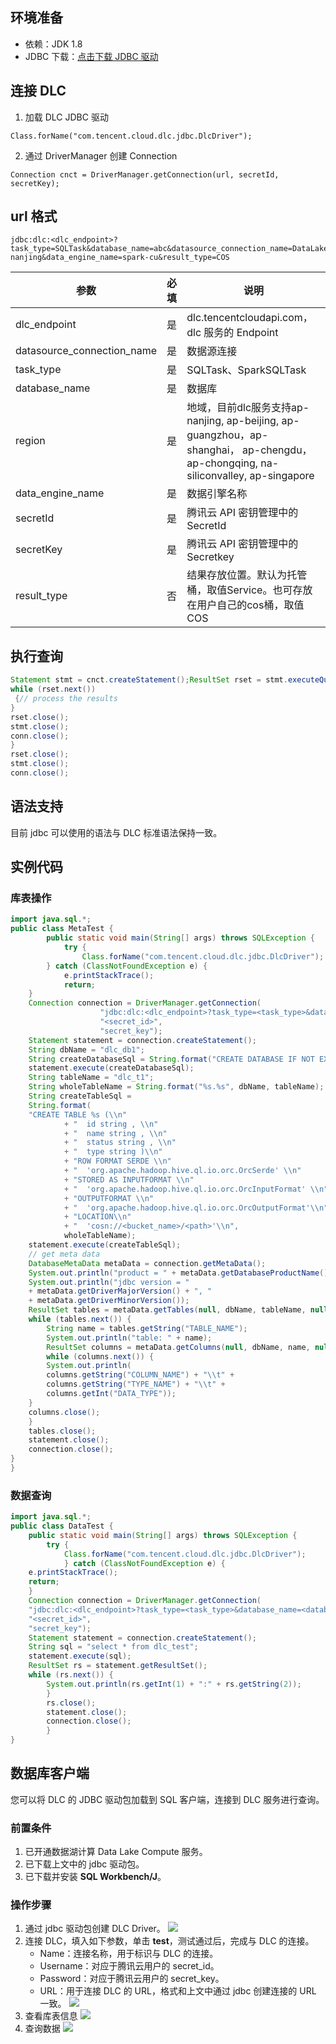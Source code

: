 ## 环境准备
- 依赖：JDK 1.8
- JDBC 下载：[点击下载 JDBC 驱动](https://dlc-jdbc-1304028854.cos.ap-beijing.myqcloud.com/dlc-jdbc-2.2.0-jar-with-dependencies.jar)

## 连接 DLC
1. 加载 DLC JDBC 驱动
```
Class.forName("com.tencent.cloud.dlc.jdbc.DlcDriver");
```
2. 通过 DriverManager 创建 Connection
```
Connection cnct = DriverManager.getConnection(url, secretId, secretKey);
```

## url 格式
```
jdbc:dlc:<dlc_endpoint>?task_type=SQLTask&database_name=abc&datasource_connection_name=DataLakeCatalog&region=ap-nanjing&data_engine_name=spark-cu&result_type=COS
```

<table>
<thread>
<tr>
<th >参数</th>
<th >必填</th>
<th >说明</th>
</tr></thread>
<tbody>
<tr>
<td >dlc_endpoint</td >
<td >是</td >
<td >dlc.tencentcloudapi.com， dlc 服务的 Endpoint</td >
</tr><tr>
<td >datasource_connection_name</td >
<td >是</td >
<td >数据源连接</td >
</tr><tr>
<td >task_type</td >
<td >是</td >
<td >SQLTask、SparkSQLTask</td >
</tr><tr>
<td >database_name</td >
<td >是</td >
<td >数据库</td >
</tr><tr>
<td >region</td >
<td >是</td >
<td >地域，目前dlc服务支持ap-nanjing, ap-beijing, ap-guangzhou，ap-shanghai， ap-chengdu，ap-chongqing,  na-siliconvalley,  ap-singapore</td >
</tr><tr>
<td >data_engine_name</td >
<td >是</td >
<td >数据引擎名称</td >
</tr><tr>
<td >secretId</td >
<td >是</td >
<td >腾讯云 API 密钥管理中的 SecretId</td >
</tr><tr>
<td >secretKey</td >
<td >是</td >
<td >腾讯云 API 密钥管理中的 Secretkey</td >
</tr>
<tr>
<td >result_type</td >
<td >否</td >
<td >	结果存放位置。默认为托管桶，取值Service。也可存放在用户自己的cos桶，取值COS</td >
</tr>
</tbody>
</table>

## 执行查询
```Java
Statement stmt = cnct.createStatement();ResultSet rset = stmt.executeQuery("SELECT * FROM dlc");
while (rset.next())
 {// process the results
}
rset.close();
stmt.close();
conn.close();
}
rset.close();
stmt.close();
conn.close();
```

## 语法支持
目前 jdbc 可以使用的语法与 DLC 标准语法保持一致。

## 实例代码
### 库表操作
```Java
import java.sql.*;
public class MetaTest {
		public static void main(String[] args) throws SQLException {
			try {
				Class.forName("com.tencent.cloud.dlc.jdbc.DlcDriver");
		} catch (ClassNotFoundException e) {
			e.printStackTrace();
			return;
	}
	Connection connection = DriverManager.getConnection(
					"jdbc:dlc:<dlc_endpoint>?task_type=<task_type>&database_name=<database_name>&datasource_connection_name=DataLakeCatalog&region=<region>&data_engine_name=<data_engine_name>&result_type=<result_type>",
					"<secret_id>",
					"secret_key");
	Statement statement = connection.createStatement();
	String dbName = "dlc_db1";
	String createDatabaseSql = String.format("CREATE DATABASE IF NOT EXISTS %s", dbName);
	statement.execute(createDatabaseSql);
	String tableName = "dlc_t1";
	String wholeTableName = String.format("%s.%s", dbName, tableName);
	String createTableSql =
	String.format(
	"CREATE TABLE %s (\\n"
			+ "  id string , \\n"
			+ "  name string , \\n"
			+ "  status string , \\n"
			+ "  type string )\\n"
			+ "ROW FORMAT SERDE \\n"
			+ "  'org.apache.hadoop.hive.ql.io.orc.OrcSerde' \\n"
			+ "STORED AS INPUTFORMAT \\n"
			+ "  'org.apache.hadoop.hive.ql.io.orc.OrcInputFormat' \\n"
			+ "OUTPUTFORMAT \\n"
			+ "  'org.apache.hadoop.hive.ql.io.orc.OrcOutputFormat'\\n"
			+ "LOCATION\\n"
			+ "  'cosn://<bucket_name>/<path>'\\n",
			wholeTableName);
	statement.execute(createTableSql);
	// get meta data
	DatabaseMetaData metaData = connection.getMetaData();
	System.out.println("product = " + metaData.getDatabaseProductName());
	System.out.println("jdbc version = "
	+ metaData.getDriverMajorVersion() + ", "
	+ metaData.getDriverMinorVersion());
	ResultSet tables = metaData.getTables(null, dbName, tableName, null);
	while (tables.next()) {
		String name = tables.getString("TABLE_NAME");
		System.out.println("table: " + name);
		ResultSet columns = metaData.getColumns(null, dbName, name, null);
		while (columns.next()) {
		System.out.println(
		columns.getString("COLUMN_NAME") + "\\t" +
		columns.getString("TYPE_NAME") + "\\t" +
		columns.getInt("DATA_TYPE"));
	}
	columns.close();
	}
	tables.close();
	statement.close();
	connection.close();
}
}

```
### 数据查询
```Java
import java.sql.*;
public class DataTest {
	public static void main(String[] args) throws SQLException {
		try {
			Class.forName("com.tencent.cloud.dlc.jdbc.DlcDriver");
			} catch (ClassNotFoundException e) {
	e.printStackTrace();
	return;
	}
	Connection connection = DriverManager.getConnection(
	"jdbc:dlc:<dlc_endpoint>?task_type=<task_type>&database_name=<database_name>&datasource_connection_name=DataLakeCatalog&region=<region>&data_engine_name=<data_engine_name>&result_type=<result_type>",
	"<secret_id>",
	"secret_key");
	Statement statement = connection.createStatement();
	String sql = "select * from dlc_test";
	statement.execute(sql);
	ResultSet rs = statement.getResultSet();
	while (rs.next()) {
		System.out.println(rs.getInt(1) + ":" + rs.getString(2));
		}
		rs.close();
		statement.close();
		connection.close();
		}
}

```
## 数据库客户端 
您可以将 DLC 的 JDBC 驱动包加载到 SQL 客户端，连接到 DLC 服务进行查询。

### 前置条件
1. 已开通数据湖计算 Data Lake Compute 服务。
2. 已下载上文中的 jdbc 驱动包。
3. 已下载并安装 **SQL Workbench/J**。

### 操作步骤
1. 通过 jdbc 驱动包创建 DLC Driver。
![](https://main.qcloudimg.com/raw/afc6df5b900eb933aaf431d529b4241a.png)
2. 连接 DLC，填入如下参数，单击 **test**，测试通过后，完成与 DLC 的连接。
	- Name：连接名称，用于标识与 DLC 的连接。
	- Username：对应于腾讯云用户的 secret_id。
	- Password：对应于腾讯云用户的 secret_key。
	- URL：用于连接 DLC 的 URL，格式和上文中通过 jdbc 创建连接的 URL 一致。
![](https://main.qcloudimg.com/raw/abda4b50672f4c70b4d81e80a2c2158c.png)
3. 查看库表信息
![](https://qcloudimg.tencent-cloud.cn/raw/7c805245262923e0c881bb1c18d69134.png)
4. 查询数据
![](https://main.qcloudimg.com/raw/7090e6adac000b263cfc41bbcf25695f.png)

